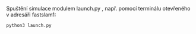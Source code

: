 Spuštění simulace modulem launch.py , např. pomocí terminálu otevřeného v adresáři fastslam1:
```
python3 launch.py
```
